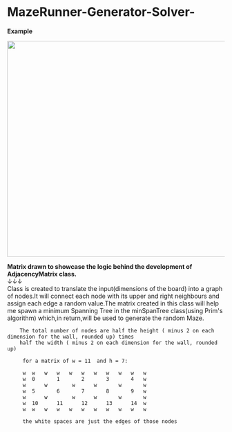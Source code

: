 # MazeRunner-Generator-Solver-

**Example**

<img src="https://thumbs.gfycat.com/DistortedSpicyBackswimmer-size_restricted.gif" width="900" height="500" />

**Matrix drawn to showcase the logic behind the development of AdjacencyMatrix class.**   
        ↓↓↓  
        Class is created to translate the input(dimensions of the board) into a graph of nodes.It will connect each node with its upper and right neighbours and assign each edge
        a random value.The matrix created in this class will help me spawn a minimum Spanning Tree in the minSpanTree class(using Prim's algorithm)  which,in return,will be used   to generate the random Maze.  
        
        The total number of nodes are half the height ( minus 2 on each dimension for the wall, rounded up) times
        half the width ( minus 2 on each dimension for the wall, rounded up)

         for a matrix of w = 11  and h = 7:

         w  w   w   w   w   w   w   w   w   w   w
         w  0       1       2       3       4   w
         w      w        w      w       w       w
         w  5       6       7       8       9   w
         w      w        w      w       w       w
         w  10      11      12      13      14  w
         w  w   w   w   w   w   w   w   w   w   w

         the white spaces are just the edges of those nodes
         
        
